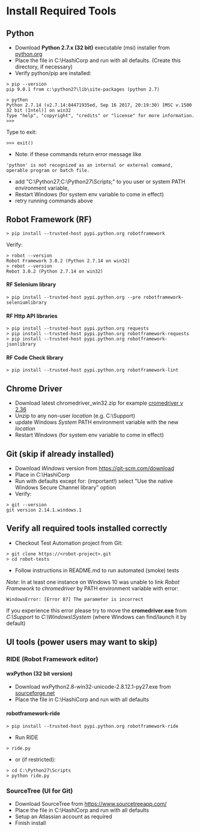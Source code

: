 # Install Required Tools


## Python

* Download __Python 2.7.x (32 bit)__ executable (msi) installer from [python.org](https://www.python.org/downloads/release)
* Place the file in C:\HashiCorp and run with all defaults. (Create this directory, if necessary)
* Verify python/pip are installed:
```
> pip --version
pip 9.0.1 from c:\python27\lib\site-packages (python 2.7)

> python
Python 2.7.14 (v2.7.14:84471935ed, Sep 16 2017, 20:19:30) [MSC v.1500 32 bit (Intel)] on win32
Type "help", "copyright", "credits" or "license" for more information.
>>>
```
Type to exit:
```
>>> exit()
```
* Note: if these commands return error message like
```
'python' is not recognized as an internal or external command,
operable program or batch file.
```
- add "C:\Python27;C:\Python27\Scripts;" to you user or system PATH environment variable, 
- Restart Windows (for system env variable to come in effect)
- retry running commands above


## Robot Framework (RF)
```
> pip install --trusted-host pypi.python.org robotframework
```
Verify:
```
> robot --version
Robot Framework 3.0.2 (Python 2.7.14 on win32)
> rebot --version
Rebot 3.0.2 (Python 2.7.14 on win32)
```

#### RF Selenium library
```
> pip install --trusted-host pypi.python.org --pre robotframework-seleniumlibrary
```

#### RF Http API libraries
```
> pip install --trusted-host pypi.python.org requests
> pip install --trusted-host pypi.python.org robotframework-requests
> pip install --trusted-host pypi.python.org robotframework-jsonlibrary
```

#### RF Code Check library
```
> pip install --trusted-host pypi.python.org robotframework-lint
```

## Chrome Driver
* Download latest chromedriver_win32.zip for example [cromedriver v 2.36](https://chromedriver.storage.googleapis.com/index.html?path=2.36/)
* Unzip to any non-user _location_ (e.g. C:\Support)
* update Windows *System* PATH environment variable with the new _location_
* Restart Windows (for system env variable to come in effect)


## Git (skip if already installed)
* Download _Windows_ version from https://git-scm.com/download
* Place in C:\HashiCorp
* Run with defaults except for:
	(important!) select "Use the native Windows Secure Channel library" option
* Verify:
```
> git --version
git version 2.14.1.windows.1
```

## Verify all required tools installed correctly
* Checkout Test Automation project from Git:
``` 
> git clone https://<robot-project>.git 
> cd robot-tests
```
* Follow instructions in README.md to run automated (smoke) tests

_Note_:
In at least one instance on Windows 10 was unable to link _Robot Framework_ to _chromedriver_ by PATH environment variable  with error:
```
WindowsError: [Error 87] The parameter is incorrect
```
If you experience this error please try to move the __cromedriver.exe__ from _C:\Support_ to _C:\Windows\System_ (where Windows can find/launch it by default)

## UI tools (power users may want to skip)

### RIDE (Robot Framework editor)

#### wxPython (32 bit version)
* Download wxPython2.8-win32-unicode-2.8.12.1-py27.exe from [sourceforge.net](https://sourceforge.net/projects/wxpython/files/wxPython/2.8.12.1/)
* Place the file in C:\HashiCorp and run with all defaults

#### robotframework-ride
```
> pip install --trusted-host pypi.python.org robotframework-ride
```

* Run RIDE 
```
> ride.py
```
* or (if restricted):
```
> cd C:\Python27\Scripts 
> python ride.py
```

### SourceTree (UI for Git)
* Download SourceTree from https://www.sourcetreeapp.com/
* Place the file in C:\HashiCorp and run with all defaults
* Setup an Atlassian account as required
* Finish install